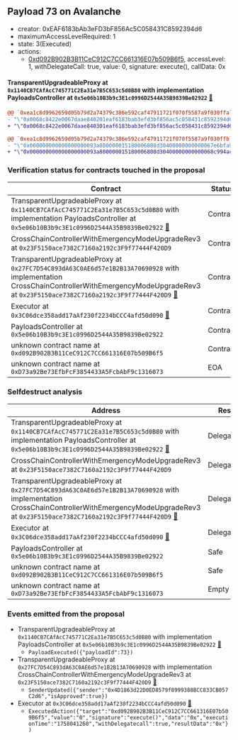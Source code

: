 ## Payload 73 on Avalanche

- creator: 0xEAF6183bAb3eFD3bF856Ac5C058431C8592394d6
- maximumAccessLevelRequired: 1
- state: 3(Executed)
- actions:
  - [0xd092B902B3B11CeC912C7CC661316E07b509B6f5](https://snowscan.xyz/tx/0xd092B902B3B11CeC912C7CC661316E07b509B6f5), accessLevel: 1, withDelegateCall: true, value: 0, signature: execute(), callData: 0x

#### TransparentUpgradeableProxy at `0x1140CB7CAfAcC745771C2Ea31e7B5C653c5d0B80` with implementation PayloadsController at `0x5e06b10B3b9c3E1c0996D2544A35B9839Be02922` [:ghost:](https://github.com/bgd-labs/aave-address-book  "GovernanceV3Avalanche.PAYLOADS_CONTROLLER")

```diff
@@ `0xea1c8d9962659d05b79d2a74379c386e592caf47911721f070f5587a9f030ffa` raw  @@
- "\"0x0068c8422e0067daae840201eaf6183bab3efd3bf856ac5c058431c8592394d6\""
+ "\"0x0068c8422e0067daae840301eaf6183bab3efd3bf856ac5c058431c8592394d6\""

@@ `0xea1c8d9962659d05b79d2a74379c386e592caf47911721f070f5587a9f030ffb` raw  @@
- "\"0x000000000000000000093a800000015180006808d30400000000000067e6bfa9\""
+ "\"0x000000000000000000093a800000015180006808d30400000000000068c994ac\""

```
### Verification status for contracts touched in the proposal

| Contract | Status |
|---------|------------|
| TransparentUpgradeableProxy at `0x1140CB7CAfAcC745771C2Ea31e7B5C653c5d0B80` with implementation PayloadsController at `0x5e06b10B3b9c3E1c0996D2544A35B9839Be02922` [:ghost:](https://github.com/bgd-labs/aave-address-book  "GovernanceV3Avalanche.PAYLOADS_CONTROLLER") | Contract |
| CrossChainControllerWithEmergencyModeUpgradeRev3 at `0x23F5150ace7382C7160a2192c3F9f77444F420D9` | Contract |
| TransparentUpgradeableProxy at `0x27FC7D54C893dA63C0AE6d57e1B2B13A70690928` with implementation CrossChainControllerWithEmergencyModeUpgradeRev3 at `0x23F5150ace7382C7160a2192c3F9f77444F420D9` [:ghost:](https://github.com/bgd-labs/aave-address-book  "GovernanceV3Avalanche.CROSS_CHAIN_CONTROLLER") | Contract |
| Executor at `0x3C06dce358add17aAf230f2234bCCC4afd50d090` [:ghost:](https://github.com/bgd-labs/aave-address-book  "AaveV2Avalanche.POOL_ADMIN") | Contract |
| PayloadsController at `0x5e06b10B3b9c3E1c0996D2544A35B9839Be02922` | Contract |
| unknown contract name at `0xd092B902B3B11CeC912C7CC661316E07b509B6f5` | Contract |
| unknown contract name at `0xD73a92Be73EfbFcF3854433A5FcbAbF9c1316073` | EOA |

### Selfdestruct analysis

| Address | Result |
|---------|------------|
| TransparentUpgradeableProxy at `0x1140CB7CAfAcC745771C2Ea31e7B5C653c5d0B80` with implementation PayloadsController at `0x5e06b10B3b9c3E1c0996D2544A35B9839Be02922` [:ghost:](https://github.com/bgd-labs/aave-address-book  "GovernanceV3Avalanche.PAYLOADS_CONTROLLER") | DelegateCall |
| CrossChainControllerWithEmergencyModeUpgradeRev3 at `0x23F5150ace7382C7160a2192c3F9f77444F420D9` | DelegateCall |
| TransparentUpgradeableProxy at `0x27FC7D54C893dA63C0AE6d57e1B2B13A70690928` with implementation CrossChainControllerWithEmergencyModeUpgradeRev3 at `0x23F5150ace7382C7160a2192c3F9f77444F420D9` [:ghost:](https://github.com/bgd-labs/aave-address-book  "GovernanceV3Avalanche.CROSS_CHAIN_CONTROLLER") | DelegateCall |
| Executor at `0x3C06dce358add17aAf230f2234bCCC4afd50d090` [:ghost:](https://github.com/bgd-labs/aave-address-book  "AaveV2Avalanche.POOL_ADMIN") | DelegateCall |
| PayloadsController at `0x5e06b10B3b9c3E1c0996D2544A35B9839Be02922` | Safe |
| unknown contract name at `0xd092B902B3B11CeC912C7CC661316E07b509B6f5` | Safe |
| unknown contract name at `0xD73a92Be73EfbFcF3854433A5FcbAbF9c1316073` | Empty |

### Events emitted from the proposal

- TransparentUpgradeableProxy at `0x1140CB7CAfAcC745771C2Ea31e7B5C653c5d0B80` with implementation PayloadsController at `0x5e06b10B3b9c3E1c0996D2544A35B9839Be02922` [:ghost:](https://github.com/bgd-labs/aave-address-book  "GovernanceV3Avalanche.PAYLOADS_CONTROLLER")
  - `PayloadExecuted({"payloadId":73})`
- TransparentUpgradeableProxy at `0x27FC7D54C893dA63C0AE6d57e1B2B13A70690928` with implementation CrossChainControllerWithEmergencyModeUpgradeRev3 at `0x23F5150ace7382C7160a2192c3F9f77444F420D9` [:ghost:](https://github.com/bgd-labs/aave-address-book  "GovernanceV3Avalanche.CROSS_CHAIN_CONTROLLER")
  - `SenderUpdated({"sender":"0x4D1863d22D0ED8579f8999388BCC833CB057C2d6","isApproved":true})`
- Executor at `0x3C06dce358add17aAf230f2234bCCC4afd50d090` [:ghost:](https://github.com/bgd-labs/aave-address-book  "AaveV2Avalanche.POOL_ADMIN")
  - `ExecutedAction({"target":"0xd092B902B3B11CeC912C7CC661316E07b509B6f5","value":"0","signature":"execute()","data":"0x","executionTime":"1758041260","withDelegatecall":true,"resultData":"0x"})`
